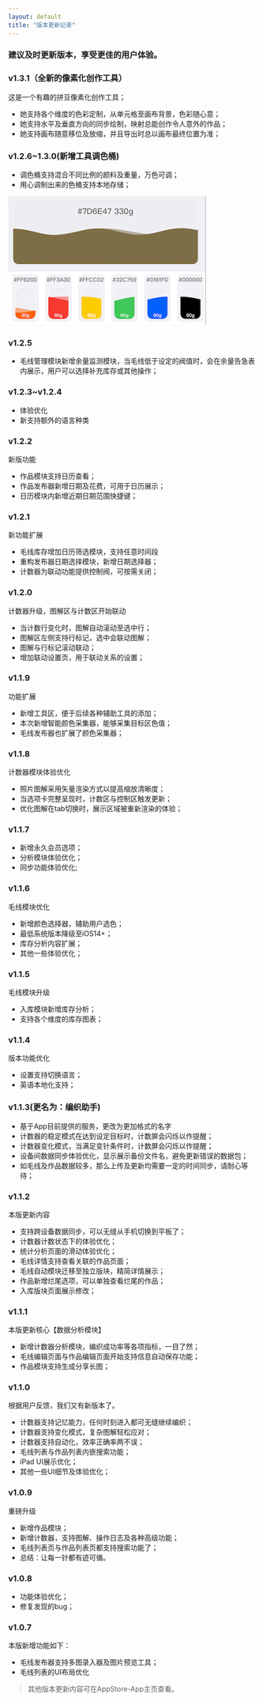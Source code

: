 ```yaml
---
layout: default
title: "版本更新记录"
---
```


### 建议及时更新版本，享受更佳的用户体验。

### v1.3.1（全新的像素化创作工具）

这是一个有趣的拼豆像素化创作工具；
- 她支持各个维度的色彩定制，从单元格至画布背景，色彩随心意；
- 她支持水平及垂直方向的同步绘制，映射总能创作令人意外的作品；
- 她支持画布随意移位及放缩，并且导出时总以画布最终位置为准；


### v1.2.6~1.3.0(新增工具调色桶)

- 调色桶支持混合不同比例的颜料及重量，万色可调；
- 用心调制出来的色桶支持本地存储；

![调色桶](/assets/images/bucket.png)

### v1.2.5

- 毛线管理模块新增余量监测模块，当毛线低于设定的阀值时，会在余量告急表内展示，用户可以选择补充库存或其他操作；

### v1.2.3~v1.2.4
- 体验优化
- 新支持额外的语言种类

### v1.2.2
新版功能

- 作品模块支持日历查看；
- 作品发布器新增日期及花费，可用于日历展示；
- 日历模块内新增近期日期范围快捷键；

### v1.2.1
新功能扩展

- 毛线库存增加日历筛选模块，支持任意时间段
- 重构发布器日期选择模块，新增日期选择器；
- 计数器为联动功能提供控制阀，可按需关闭；

### v1.2.0
计数器升级，图解区与计数区开始联动

- 当计数行变化时，图解自动滚动至选中行；
- 图解区左侧支持行标记，选中会联动图解；
- 图解与行标记滚动联动；
- 增加联动设置页，用于联动关系的设置；

### v1.1.9
功能扩展

- 新增工具区，便于后续各种辅助工具的添加；
- 本次新增智能颜色采集器，能够采集目标区色值；
- 毛线发布器也扩展了颜色采集器；

### v1.1.8
计数器模块体验优化

- 照片图解采用矢量渲染方式以提高缩放清晰度；
- 当选项卡完整呈现时，计数区与控制区触发更新；
- 优化图解在tab切换时，展示区域被重新渲染的体验；

### v1.1.7
- 新增永久会员选项；
- 分析模块体验优化；
- 同步功能体验优化;

### v1.1.6

毛线模块优化
- 新增颜色选择器，辅助用户选色；
- 最低系统版本降级至iOS14+；
- 库存分析内容扩展；
- 其他一些体验优化；

### v1.1.5
毛线模块升级
- 入库模块新增库存分析；
- 支持各个维度的库存图表；

### v1.1.4

版本功能优化
- 设置支持切换语言；
- 英语本地化支持；

### v1.1.3(更名为：编织助手)
- 基于App目前提供的服务，更改为更加格式的名字
- 计数器的稳定模式在达到设定目标时，计数屏会闪烁以作提醒；
- 计数器变化模式，当满足变针条件时，计数屏会闪烁以作提醒；
- 设备间数据同步体验优化，显示展示备份文件名，避免更新错误的数据包；
- 如毛线及作品数据较多，那么上传及更新均需要一定的时间同步，请耐心等待；

### v1.1.2
本版更新内容
- 支持跨设备数据同步，可以无缝从手机切换到平板了；
- 计数器计数状态下的体验优化；
- 统计分析页面的滑动体验优化；
- 毛线详情支持查看关联的作品页面；
- 毛线自动模块迁移至独立版块，精简详情展示；
- 作品新增烂尾选项，可以单独查看烂尾的作品；
- 入库版块页面展示修改；

### v1.1.1

本版更新核心【数据分析模块】
- 新增计数器分析模块，编织成功率等各项指标，一目了然；
- 毛线编辑页面与作品编辑页面开始支持信息自动保存功能；
- 作品模块支持生成分享长图；

### v1.1.0

根据用户反馈，我们又有新版本了。
- 计数器支持记忆能力，任何时刻进入都可无缝继续编织；
- 计数器支持变化模式，复杂图解轻松应对；
- 计数器支持自动化，效率正确率两不误；
- 毛线列表与作品列表内嵌搜索功能；
- iPad UI展示优化；
- 其他一些UI细节及体验优化；

### v1.0.9

重磅升级
- 新增作品模块；
- 新增计数器，支持图解、操作日志及各种高级功能；
- 毛线列表页与作品列表页都支持搜索功能了；
- 总结：让每一针都有迹可循。

### v1.0.8
- 功能体验优化；
- 修复发现的bug；

### v1.0.7
本版新增功能如下：
- 毛线发布器支持多图录入器及图片预览工具；
- 毛线列表的UI布局优化

> 其他版本更新内容可在AppStore-App主页查看。
